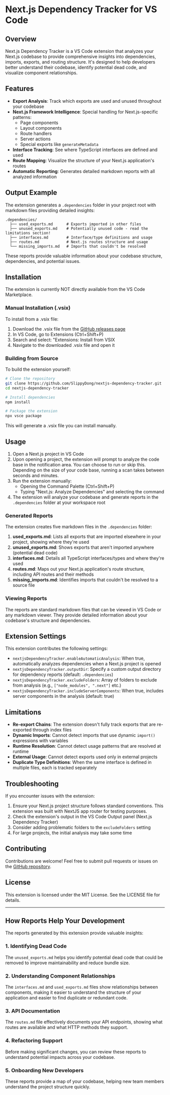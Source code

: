 # Next.js Dependency Tracker for VS Code

## Overview

Next.js Dependency Tracker is a VS Code extension that analyzes your Next.js codebase to provide comprehensive insights into dependencies, imports, exports, and routing structure. It's designed to help developers better understand their codebase, identify potential dead code, and visualize component relationships.

## Features

- **Export Analysis**: Track which exports are used and unused throughout your codebase
- **Next.js Framework Intelligence**: Special handling for Next.js-specific patterns:
  - Page components
  - Layout components
  - Route handlers
  - Server actions
  - Special exports like `generateMetadata`
- **Interface Tracking**: See where TypeScript interfaces are defined and used
- **Route Mapping**: Visualize the structure of your Next.js application's routes
- **Automatic Reporting**: Generates detailed markdown reports with all analyzed information

## Output Example

The extension generates a `.dependencies` folder in your project root with markdown files providing detailed insights:

```
.dependencies/
  ├── used_exports.md      # Exports imported in other files
  ├── unused_exports.md    # Potentially unused code - read the limitations section!
  ├── interfaces.md        # Interface/type definitions and usage
  ├── routes.md            # Next.js routes structure and usage
  └── missing_imports.md   # Imports that couldn't be resolved
```

These reports provide valuable information about your codebase structure, dependencies, and potential issues.

## Installation

The extension is currently NOT directly available from the VS Code Marketplace.

### Manual Installation (.vsix)

To install from a .vsix file:

1. Download the .vsix file from the [GitHub releases page](https://github.com/SlippyDong/nextjs-dependency-tracker.git/releases)
2. In VS Code, go to Extensions (Ctrl+Shift+P)
3. Search and select: "Extensions: Install from VSIX
4. Navigate to the downloaded .vsix file and open it

### Building from Source

To build the extension yourself:

```bash
# Clone the repository
git clone https://github.com/SlippyDong/nextjs-dependency-tracker.git
cd nextjs-dependency-tracker

# Install dependencies
npm install

# Package the extension
npx vsce package
```

This will generate a .vsix file you can install manually.

## Usage

1. Open a Next.js project in VS Code
2. Upon opening a project, the extension will prompt to analyze the code base in the notification area. You can choose to run or skip this. Depending on the size of your code base, running a scan takes between seconds and minutes.
3. Run the extension manually:
   - Opening the Command Palette (Ctrl+Shift+P)
   - Typing "Next.js: Analyze Dependencies" and selecting the command
3. The extension will analyze your codebase and generate reports in the `.dependencies` folder at your workspace root

### Generated Reports

The extension creates five markdown files in the `.dependencies` folder:

1. **used_exports.md**: Lists all exports that are imported elsewhere in your project, showing where they're used
2. **unused_exports.md**: Shows exports that aren't imported anywhere (potential dead code)
3. **interfaces.md**: Details all TypeScript interfaces/types and where they're used
4. **routes.md**: Maps out your Next.js application's route structure, including API routes and their methods
5. **missing_imports.md**: Identifies imports that couldn't be resolved to a source file

### Viewing Reports

The reports are standard markdown files that can be viewed in VS Code or any markdown viewer. They provide detailed information about your codebase's structure and dependencies.

## Extension Settings

This extension contributes the following settings:

* `nextjsDependencyTracker.enableAutomaticAnalysis`: When true, automatically analyzes dependencies when a Next.js project is opened
* `nextjsDependencyTracker.outputDir`: Specify a custom output directory for dependency reports (default: `.dependencies`)
* `nextjsDependencyTracker.excludeFolders`: Array of folders to exclude from analysis (e.g., `["node_modules", ".next"]` etc.)
* `nextjsDependencyTracker.includeServerComponents`: When true, includes server components in the analysis (default: true)

## Limitations

- **Re-export Chains**: The extension doesn't fully track exports that are re-exported through index files
- **Dynamic Imports**: Cannot detect imports that use dynamic `import()` expressions with variables
- **Runtime Resolution**: Cannot detect usage patterns that are resolved at runtime
- **External Usage**: Cannot detect exports used only in external projects
- **Duplicate Type Definitions**: When the same interface is defined in multiple files, each is tracked separately

## Troubleshooting

If you encounter issues with the extension:

1. Ensure your Next.js project structure follows standard conventions. This extension was built with NextJS app router for testing purposes.
2. Check the extension's output in the VS Code Output panel (Next.js Dependency Tracker)
3. Consider adding problematic folders to the `excludeFolders` setting
4. For large projects, the initial analysis may take some time

## Contributing

Contributions are welcome! Feel free to submit pull requests or issues on the [GitHub repository](https://github.com/SlippyDong/nextjs-dependency-tracker.git).

## License

This extension is licensed under the MIT License. See the LICENSE file for details.

---

## How Reports Help Your Development

The reports generated by this extension provide valuable insights:

### 1. Identifying Dead Code
The `unused_exports.md` helps you identify potential dead code that could be removed to improve maintainability and reduce bundle size.

### 2. Understanding Component Relationships
The `interfaces.md` and `used_exports.md` files show relationships between components, making it easier to understand the structure of your application and easier to find duplicate or redundant code.

### 3. API Documentation
The `routes.md` file effectively documents your API endpoints, showing what routes are available and what HTTP methods they support.

### 4. Refactoring Support
Before making significant changes, you can review these reports to understand potential impacts across your codebase.

### 5. Onboarding New Developers
These reports provide a map of your codebase, helping new team members understand the project structure quickly.

